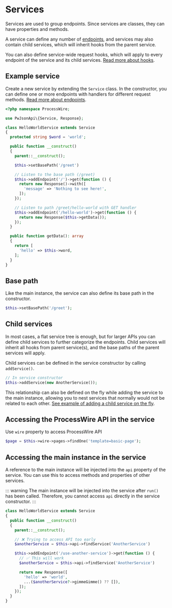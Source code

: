 # Services

Services are used to group endpoints. Since services are classes, they can have properties and methods.

A service can define any number of [endpoints](/endpoints), and services may also contain child services, which will inherit hooks from the parent service.

You can also define service-wide request hooks, which will apply to every endpoint of the service and its child services. [Read more about hooks](/request-hooks).

## Example service

Create a new service by extending the `Service` class. In the constructor, you can define one or more endpoints with handlers for different request methods. [Read more about endpoints](/endpoints).

```php
<?php namespace ProcessWire;

use PwJsonApi\{Service, Response};

class HelloWorldService extends Service
{
  protected string $word = 'world';

  public function __construct()
  {
    parent::__construct();

    $this->setBasePath('/greet')

    // Listen to the base path (/greet)
    $this->addEndpoint('/')->get(function () {
      return new Response()->with([
        'message' => 'Nothing to see here!',
      ]);
    });

    // Listen to path /greet/hello-world with GET handler
    $this->addEndpoint('/hello-world')->get(function () {
      return new Response($this->getData());
    });
  }

  public function getData(): array
  {
    return [
      'hello' => $this->word,
    ];
  }
}
```

## Base path

Like the main instance, the service can also define its base path in the constructor.

```php
$this->setBasePath('/greet');
```

## Child services

In most cases, a flat service tree is enough, but for larger APIs you can define child services to further categorize the endpoints. Child services will inherit all hooks from parent service(s), and the base paths of the parent services will apply.

Child services can be defined in the service constructor by calling `addService()`.

```php
// In service constructor
$this->addService(new AnotherService());
```

This relationship can also be defined on the fly while adding the service to the main instance, allowing you to nest services that normally would not be related to each other. [See example of adding a child service on the fly](api-instance.html#adding-a-service).

## Accessing the ProcessWire API in the service

Use `wire` property to access ProcessWire API

```php
$page = $this->wire->pages->findOne('template=basic-page');
```

## Accessing the main instance in the service

A reference to the main instance will be injected into the `api` property of the service. You can use this to access methods and properties of other services.

::: warning
The main instance will be injected into the service after `run()` has been called. Therefore, you cannot access `api` directly in the service constructor.
:::

```php
class HelloWorldService extends Service
{
  public function __construct()
  {
    parent::__construct();

    // ❌ Trying to access API too early
    $anotherService = $this->api->findService('AnotherService')

    $this->addEndpoint('/use-another-service')->get(function () {
      // ✅ This will work
      $anotherService = $this->api->findService('AnotherService')

      return new Response([
        'hello' => 'world',
        ...($anotherService?->gimmeGimme() ?? []),
      ]);
    });
  }
}
```
